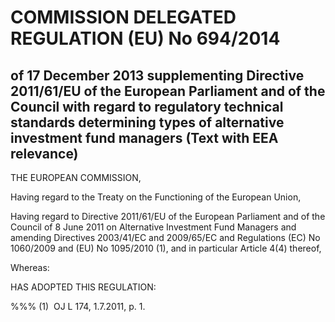 # COMMISSION DELEGATED REGULATION (EU) No 694/2014

## of 17 December 2013 supplementing Directive 2011/61/EU of the European Parliament and of the Council with regard to regulatory technical standards determining types of alternative investment fund managers (Text with EEA relevance)

THE EUROPEAN COMMISSION,

Having regard to the Treaty on the Functioning of the European Union,

Having regard to Directive 2011/61/EU of the European Parliament and of the Council of 8 June 2011 on Alternative Investment Fund Managers and amending Directives 2003/41/EC and 2009/65/EC and Regulations (EC) No 1060/2009 and (EU) No 1095/2010 (1), and in particular Article 4(4) thereof,

Whereas:

HAS ADOPTED THIS REGULATION:

%%% (1)  OJ L 174, 1.7.2011, p. 1.

